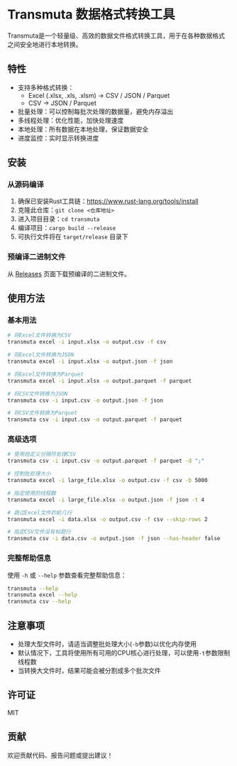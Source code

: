 # Transmuta 数据格式转换工具

Transmuta是一个轻量级、高效的数据文件格式转换工具，用于在各种数据格式之间安全地进行本地转换。

## 特性

- 支持多种格式转换：
  - Excel (.xlsx, .xls, .xlsm) → CSV / JSON / Parquet
  - CSV → JSON / Parquet
- 批量处理：可以控制每批次处理的数据量，避免内存溢出
- 多线程处理：优化性能，加快处理速度
- 本地处理：所有数据在本地处理，保证数据安全
- 进度监控：实时显示转换进度

## 安装

### 从源码编译

1. 确保已安装Rust工具链：https://www.rust-lang.org/tools/install
2. 克隆此仓库：`git clone <仓库地址>`
3. 进入项目目录：`cd transmuta`
4. 编译项目：`cargo build --release`
5. 可执行文件将在 `target/release` 目录下

### 预编译二进制文件

从 [Releases](https://github.com/yourname/transmuta/releases) 页面下载预编译的二进制文件。

## 使用方法

### 基本用法

```bash
# 将Excel文件转换为CSV
transmuta excel -i input.xlsx -o output.csv -f csv

# 将Excel文件转换为JSON
transmuta excel -i input.xlsx -o output.json -f json

# 将Excel文件转换为Parquet
transmuta excel -i input.xlsx -o output.parquet -f parquet

# 将CSV文件转换为JSON
transmuta csv -i input.csv -o output.json -f json

# 将CSV文件转换为Parquet
transmuta csv -i input.csv -o output.parquet -f parquet
```

### 高级选项

```bash
# 使用自定义分隔符处理CSV
transmuta csv -i input.csv -o output.parquet -f parquet -d ";"

# 控制批处理大小
transmuta excel -i large_file.xlsx -o output.csv -f csv -b 5000

# 指定使用的线程数
transmuta excel -i large_file.xlsx -o output.json -f json -t 4

# 跳过Excel文件的前几行
transmuta excel -i data.xlsx -o output.csv -f csv --skip-rows 2

# 指定CSV文件没有标题行
transmuta csv -i data.csv -o output.json -f json --has-header false
```

### 完整帮助信息

使用 `-h` 或 `--help` 参数查看完整帮助信息：

```bash
transmuta --help
transmuta excel --help
transmuta csv --help
```

## 注意事项

- 处理大型文件时，请适当调整批处理大小(`-b`参数)以优化内存使用
- 默认情况下，工具将使用所有可用的CPU核心进行处理，可以使用`-t`参数限制线程数
- 当转换大文件时，结果可能会被分割成多个批次文件

## 许可证

MIT

## 贡献

欢迎贡献代码、报告问题或提出建议！